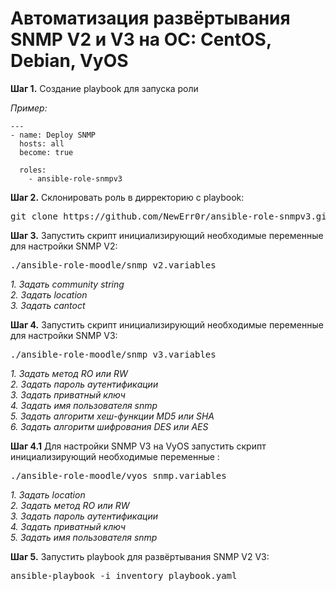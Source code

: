 <h1>Автоматизация развёртывания SNMP V2 и V3  на ОС: CentOS, Debian, VyOS </h1>

<p>
    <strong>Шаг 1.</strong> Создание playbook для запуска роли
</p>
<p><i>Пример:</i></p>

    ---
    - name: Deploy SNMP
      hosts: all 
      become: true 

      roles: 
        - ansible-role-snmpv3
        
<p>
    <strong>Шаг 2.</strong> Склонировать роль в дирректорию с playbook:
</p>

  <pre>git clone https://github.com/NewErr0r/ansible-role-snmpv3.git</pre>

<p>

 <strong>Шаг 3.</strong> Запустить скрипт инициализирующий необходимые переменные для настройки SNMP V2:
</p>
 
 <pre>./ansible-role-moodle/snmp_v2.variables</pre>
 <i>1. Задать community string</i><br>
 <i>2. Задать location</i><br>
 <i>3. Задать cantoct </i><br>
 
  <strong>Шаг 4.</strong> Запустить скрипт инициализирующий необходимые переменные для настройки SNMP V3:
</p>
 
 <pre>./ansible-role-moodle/snmp_v3.variables</pre>
 <i>1. Задать метод RO или RW </i><br>
 <i>2. Задать пароль аутентификации </i><br>
 <i>3. Задать приватный ключ </i><br>
 <i>4. Задать имя пользователя snmp </i><br>
 <i>5. Задать алгоритм хеш-функции MD5 или SHA </i><br>
 <i>6. Задать алгоритм шифрования DES или AES </i><br>
 
<strong>Шаг 4.1</strong> Для настройки SNMP V3 на VyOS запустить скрипт инициализирующий необходимые переменные :
 
  <pre>./ansible-role-moodle/vyos_snmp.variables</pre>
  <i>1. Задать location</i><br>
  <i>2. Задать метод RO или RW </i><br>
  <i>3. Задать пароль аутентификации </i><br>
  <i>4. Задать приватный ключ </i><br>
  <i>5. Задать имя пользователя snmp </i><br>
 
 <p>
    <strong>Шаг 5.</strong> Запустить playbook для развёртывания SNMP V2 V3:
</p>
  
  <pre>ansible-playbook -i inventory playbook.yaml</pre>
 
 
 
 
 
 
 
 
 
 
 
